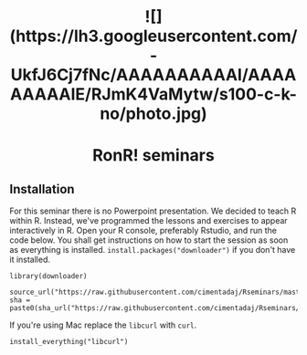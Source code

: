 <center> <h1> ![](https://lh3.googleusercontent.com/-UkfJ6Cj7fNc/AAAAAAAAAAI/AAAAAAAAAIE/RJmK4VaMytw/s100-c-k-no/photo.jpg)</h1> </center>
<center> <h1> RonR! seminars</h1> </center>

## Installation
For this seminar there is no Powerpoint presentation. We decided to teach R within R. Instead,
we've programmed the lessons and exercises to appear interactively in R.
Open your R console, preferably Rstudio, and run the code below.
You shall get instructions on how to start the session as soon as everything is installed.
```install.packages("downloader")``` if you don't have it installed.
```{r eval=F}
library(downloader)

source_url("https://raw.githubusercontent.com/cimentadaj/Rseminars/master/RonR_Fourth_Seminar/Download_course.R",
sha = paste0(sha_url("https://raw.githubusercontent.com/cimentadaj/Rseminars/master/RonR_Fourth_Seminar/Download_course.R")))
```

If you're using Mac replace the ```libcurl``` with ```curl```.
```{r eval=F}
install_everything("libcurl")
```
